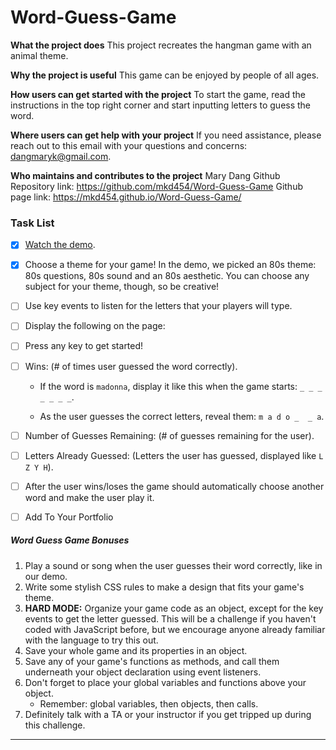 # Word-Guess-Game

**What the project does**
This project recreates the hangman game with an animal theme.

**Why the project is useful**
This game can be enjoyed by people of all ages.

**How users can get started with the project**
To start the game, read the instructions in the top right corner and start inputting letters to guess the word.

**Where users can get help with your project**
If you need assistance, please reach out to this email with your questions and concerns: <dangmaryk@gmail.com>.

**Who maintains and contributes to the project**
Mary Dang
Github Repository link: <https://github.com/mkd454/Word-Guess-Game>
Github page link: <https://mkd454.github.io/Word-Guess-Game/>

### Task List

- [x] [Watch the demo](https://youtu.be/W-IJcC4tYFI).

- [x] Choose a theme for your game! In the demo, we picked an 80s theme: 80s questions, 80s sound and an 80s aesthetic. You can choose any subject for your theme, though, so be creative!

- [ ] Use key events to listen for the letters that your players will type.

- [ ] Display the following on the page:

- [ ] Press any key to get started!

- [ ] Wins: (# of times user guessed the word correctly).

   * If the word is `madonna`, display it like this when the game starts: `_ _ _ _ _ _ _`.

   * As the user guesses the correct letters, reveal them: `m a d o _  _ a`.

- [ ] Number of Guesses Remaining: (# of guesses remaining for the user).

- [ ] Letters Already Guessed: (Letters the user has guessed, displayed like `L Z Y H`).

- [ ] After the user wins/loses the game should automatically choose another word and make the user play it.

- [ ] Add To Your Portfolio

##### Word Guess Game Bonuses

1. Play a sound or song when the user guesses their word correctly, like in our demo.
2. Write some stylish CSS rules to make a design that fits your game's theme.
3. **HARD MODE:** Organize your game code as an object, except for the key events to get the letter guessed. This will be a challenge if you haven't coded with JavaScript before, but we encourage anyone already familiar with the language to try this out.
4. Save your whole game and its properties in an object.
5. Save any of your game's functions as methods, and call them underneath your object declaration using event listeners.
6. Don't forget to place your global variables and functions above your object.
   * Remember: global variables, then objects, then calls.
7. Definitely talk with a TA or your instructor if you get tripped up during this challenge.

- - -
